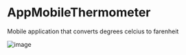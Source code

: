 # AppMobileThermometer
Mobile application that converts degrees celcius to farenheit


![image](https://user-images.githubusercontent.com/94935955/226082329-1146ce6d-333e-41ad-8bf9-f3e2d6c57474.png)

